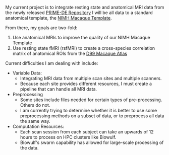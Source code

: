 My current project is to integrate resting state and anatomical MRI data from the newly released [PRIME-DE Repository](http://fcon_1000.projects.nitrc.org/indi/indiPRIME.html)
I will be all data to a standard anatomical template, the [NIMH Macaque Template](https://github.com/jms290/NMT). 

From there, my goals are two-fold:
1. Use anatomical MRIs to improve the quality of our NIMH Macaque Template
2. Use resting state fMRI (rsfMRI) to create a cross-species correlation matrix of anatomical ROIs from the [D99 Macaque Atlas](https://afni.nimh.nih.gov/Macaque)

Current difficulties I am dealing with include:
+ Variable Data:
  + Integrating MRI data from multiple scan sites and multiple scanners.
  + Because each site provides different resources, I must create a pipeline that can handle all MRI data.
+ Preprocessing
  + Some sites include files needed for certain types of pre-processing. Others do not.
  + I am currently trying to determine whether it is better to use some preprocessing methods on a subset of data, or to preprocess all data the same way.
+ Computation Resources:
  + Each scan session from each subject can take an upwards of 12 hours to process on HPC clusters like Biowulf.
  + Biowulf's swarm capability has allowed for large-scale processing of the data.

